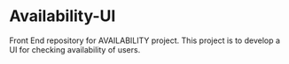 # Availability-UI
Front End repository for AVAILABILITY project.
This project is to develop a UI for checking availability of users.
